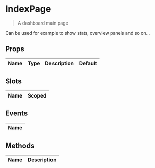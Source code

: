 # IndexPage

> A dashboard main page

Can be used for example to show stats, overview panels and so on...

## Props

| Name       | Type          | Description     | Default                  |
|------------|---------------|-----------------|--------------------------|

## Slots

| Name       | Scoped        |
|------------|---------------|

## Events

| Name       |
|------------|

## Methods

| Name       | Description     |
|------------|-----------------|
